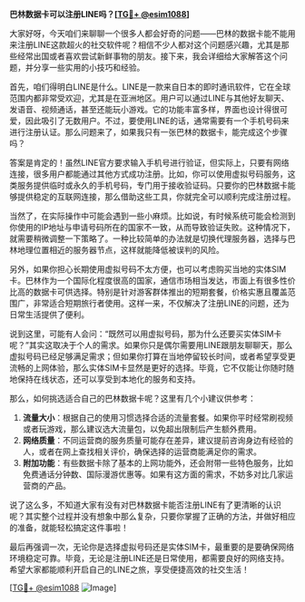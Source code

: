 **巴林数据卡可以注册LINE吗？[[TG💪+ @esim1088](https://t.me/s/esim1088)]**

大家好呀，今天咱们来聊聊一个很多人都会好奇的问题——巴林的数据卡能不能用来注册LINE这款超火的社交软件呢？相信不少人都对这个问题感兴趣，尤其是那些经常出国或者喜欢尝试新鲜事物的朋友。接下来，我会详细给大家解答这个问题，并分享一些实用的小技巧和经验。

首先，咱们得明白LINE是什么。LINE是一款来自日本的即时通讯软件，它在全球范围内都非常受欢迎，尤其是在亚洲地区。用户可以通过LINE与其他好友聊天、发语音、视频通话，甚至还能玩小游戏。它的功能丰富多样，界面也设计得很可爱，因此吸引了无数用户。不过，要使用LINE的话，通常需要有一个手机号码来进行注册认证。那么问题来了，如果我只有一张巴林的数据卡，能完成这个步骤吗？

答案是肯定的！虽然LINE官方要求输入手机号进行验证，但实际上，只要有网络连接，很多用户都能通过其他方式成功注册。比如，你可以使用虚拟号码服务，这类服务提供临时或永久的手机号码，专门用于接收验证码。只要你的巴林数据卡能够提供稳定的互联网连接，那么借助这些工具，你就完全可以顺利完成注册过程。

当然了，在实际操作中可能会遇到一些小麻烦。比如说，有时候系统可能会检测到你使用的IP地址与申请号码所在的国家不一致，从而导致验证失败。这种情况下，就需要稍微调整一下策略了。一种比较简单的办法就是切换代理服务器，选择与巴林地理位置相近的服务器节点，这样就能降低被误判的风险。

另外，如果你担心长期使用虚拟号码不太方便，也可以考虑购买当地的实体SIM卡。巴林作为一个国际化程度很高的国家，通信市场相当发达，市面上有很多性价比高的数据卡可供选择。特别是针对游客群体推出的短期套餐，价格实惠且覆盖范围广，非常适合短期旅行者使用。这样一来，不仅解决了注册LINE的问题，还为日常生活提供了便利。

说到这里，可能有人会问：“既然可以用虚拟号码，那为什么还要买实体SIM卡呢？”其实这取决于个人的需求。如果你只是偶尔需要用LINE跟朋友聊聊天，那么虚拟号码已经足够满足需求；但如果你打算在当地停留较长时间，或者希望享受更流畅的上网体验，那么实体SIM卡显然是更好的选择。毕竟，它不仅能让你随时随地保持在线状态，还可以享受到本地化的服务和支持。

那么，如何挑选适合自己的巴林数据卡呢？这里有几个小建议供参考：

1. **流量大小**：根据自己的使用习惯选择合适的流量套餐。如果你平时经常刷视频或者玩游戏，那么建议选大流量包，以免超出限制后产生额外费用。
2. **网络质量**：不同运营商的服务质量可能存在差异，建议提前咨询身边有经验的人，或者在网上查找相关评价，确保选择的运营商能满足你的需求。
3. **附加功能**：有些数据卡除了基本的上网功能外，还会附带一些特色服务，比如免费通话分钟数、国际漫游优惠等。如果有这方面的需求，不妨多对比几家运营商的产品。

说了这么多，不知道大家有没有对巴林数据卡能否注册LINE有了更清晰的认识呢？其实整个过程并没有想象中那么复杂，只要你掌握了正确的方法，并做好相应的准备，就能轻松搞定这件事啦！

最后再强调一次，无论你是选择虚拟号码还是实体SIM卡，最重要的是要确保网络环境稳定可靠。毕竟，无论是注册LINE还是日常使用，都需要良好的网络支持。希望大家都能顺利开启自己的LINE之旅，享受便捷高效的社交生活！

[[TG💪+ @esim1088](https://t.me/s/esim1088) ![Image](https://i.postimg.cc/4NQfJmqS/Snipaste-2025-05-13-00-14-12.png)]